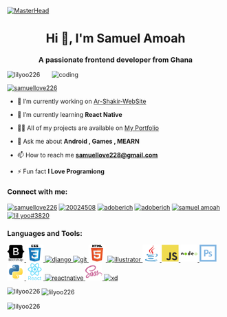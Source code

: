 [![MasterHead](https://camo.githubusercontent.com/f6decabc6a509fd6d5d8a1053fedc3ad96458e223c6a9f8f312d125b6e833c7b/68747470733a2f2f692e696d6775722e636f6d2f6958754c3148472e706e67)](https://github.com/lilyoo226) 
<h1 align="center">Hi 👋, I'm Samuel Amoah</h1>
<h3 align="center">A passionate frontend developer from Ghana </h3>
<img align="right" width="400" src="https://cdn.dribbble.com/users/1059583/screenshots/4171367/media/34e69eb61a7bd8dea1c957a8b82605a7.gif" alt="coding">

<p align="left"> <img src="https://komarev.com/ghpvc/?username=lilyoo226&label=Profile%20views&color=0e75b6&style=flat" alt="lilyoo226" /> </p>

<p align="left"> <a href="https://twitter.com/samuellove226" target="blank"><img src="https://img.shields.io/twitter/follow/samuellove226?logo=twitter&style=for-the-badge" alt="samuellove226" /></a> </p>

- 🔭 I’m currently working on [Ar-Shakir-WebSite](https://github.com/lilyoo226/Ar-Shakir-WebSite)

- 🌱 I’m currently learning **React Native**

- 👨‍💻 All of my projects are available on [My Portfolio](https://homieport.netlify.app/)

- 💬 Ask me about **Android , Games , MEARN**

- 📫 How to reach me **samuellove228@gmail.com**

- ⚡ Fun fact **I Love Programiong**

<h3 align="left">Connect with me:</h3>
<p align="left">
<a href="https://twitter.com/samuellove226" target="blank"><img align="center" src="https://raw.githubusercontent.com/rahuldkjain/github-profile-readme-generator/master/src/images/icons/Social/twitter.svg" alt="samuellove226" height="30" width="40" /></a>
<a href="https://stackoverflow.com/users/20024508" target="blank"><img align="center" src="https://raw.githubusercontent.com/rahuldkjain/github-profile-readme-generator/master/src/images/icons/Social/stack-overflow.svg" alt="20024508" height="30" width="40" /></a>
<a href="https://fb.com/adoberich" target="blank"><img align="center" src="https://raw.githubusercontent.com/rahuldkjain/github-profile-readme-generator/master/src/images/icons/Social/facebook.svg" alt="adoberich" height="30" width="40" /></a>
<a href="https://instagram.com/adoberich" target="blank"><img align="center" src="https://raw.githubusercontent.com/rahuldkjain/github-profile-readme-generator/master/src/images/icons/Social/instagram.svg" alt="adoberich" height="30" width="40" /></a>
<a href="https://www.youtube.com/c/samuel amoah" target="blank"><img align="center" src="https://raw.githubusercontent.com/rahuldkjain/github-profile-readme-generator/master/src/images/icons/Social/youtube.svg" alt="samuel amoah" height="30" width="40" /></a>
<a href="https://discord.gg/lil yoo#3820" target="blank"><img align="center" src="https://raw.githubusercontent.com/rahuldkjain/github-profile-readme-generator/master/src/images/icons/Social/discord.svg" alt="lil yoo#3820" height="30" width="40" /></a>
</p>

<h3 align="left">Languages and Tools:</h3>
<p align="left"> <a href="https://getbootstrap.com" target="_blank" rel="noreferrer"> <img src="https://raw.githubusercontent.com/devicons/devicon/master/icons/bootstrap/bootstrap-plain-wordmark.svg" alt="bootstrap" width="40" height="40"/> </a> <a href="https://www.w3schools.com/css/" target="_blank" rel="noreferrer"> <img src="https://raw.githubusercontent.com/devicons/devicon/master/icons/css3/css3-original-wordmark.svg" alt="css3" width="40" height="40"/> </a> <a href="https://www.djangoproject.com/" target="_blank" rel="noreferrer"> <img src="https://cdn.worldvectorlogo.com/logos/django.svg" alt="django" width="40" height="40"/> </a> <a href="https://git-scm.com/" target="_blank" rel="noreferrer"> <img src="https://www.vectorlogo.zone/logos/git-scm/git-scm-icon.svg" alt="git" width="40" height="40"/> </a> <a href="https://www.w3.org/html/" target="_blank" rel="noreferrer"> <img src="https://raw.githubusercontent.com/devicons/devicon/master/icons/html5/html5-original-wordmark.svg" alt="html5" width="40" height="40"/> </a> <a href="https://www.adobe.com/in/products/illustrator.html" target="_blank" rel="noreferrer"> <img src="https://www.vectorlogo.zone/logos/adobe_illustrator/adobe_illustrator-icon.svg" alt="illustrator" width="40" height="40"/> </a> <a href="https://www.java.com" target="_blank" rel="noreferrer"> <img src="https://raw.githubusercontent.com/devicons/devicon/master/icons/java/java-original.svg" alt="java" width="40" height="40"/> </a> <a href="https://developer.mozilla.org/en-US/docs/Web/JavaScript" target="_blank" rel="noreferrer"> <img src="https://raw.githubusercontent.com/devicons/devicon/master/icons/javascript/javascript-original.svg" alt="javascript" width="40" height="40"/> </a> <a href="https://nodejs.org" target="_blank" rel="noreferrer"> <img src="https://raw.githubusercontent.com/devicons/devicon/master/icons/nodejs/nodejs-original-wordmark.svg" alt="nodejs" width="40" height="40"/> </a> <a href="https://www.photoshop.com/en" target="_blank" rel="noreferrer"> <img src="https://raw.githubusercontent.com/devicons/devicon/master/icons/photoshop/photoshop-line.svg" alt="photoshop" width="40" height="40"/> </a> <a href="https://www.python.org" target="_blank" rel="noreferrer"> <img src="https://raw.githubusercontent.com/devicons/devicon/master/icons/python/python-original.svg" alt="python" width="40" height="40"/> </a> <a href="https://reactjs.org/" target="_blank" rel="noreferrer"> <img src="https://raw.githubusercontent.com/devicons/devicon/master/icons/react/react-original-wordmark.svg" alt="react" width="40" height="40"/> </a> <a href="https://reactnative.dev/" target="_blank" rel="noreferrer"> <img src="https://reactnative.dev/img/header_logo.svg" alt="reactnative" width="40" height="40"/> </a> <a href="https://sass-lang.com" target="_blank" rel="noreferrer"> <img src="https://raw.githubusercontent.com/devicons/devicon/master/icons/sass/sass-original.svg" alt="sass" width="40" height="40"/> </a> <a href="https://www.adobe.com/products/xd.html" target="_blank" rel="noreferrer"> <img src="https://cdn.worldvectorlogo.com/logos/adobe-xd.svg" alt="xd" width="40" height="40"/> </a> </p>

<p><img align="left" src="https://github-readme-stats.vercel.app/api/top-langs?username=lilyoo226&show_icons=true&locale=en&layout=compact" alt="lilyoo226" /></p>

<p>&nbsp;<img align="center" src="https://github-readme-stats.vercel.app/api?username=lilyoo226&show_icons=true&locale=en" alt="lilyoo226" /></p>

<p><img align="center" src="https://github-readme-streak-stats.herokuapp.com/?user=lilyoo226&" alt="lilyoo226" /></p>
